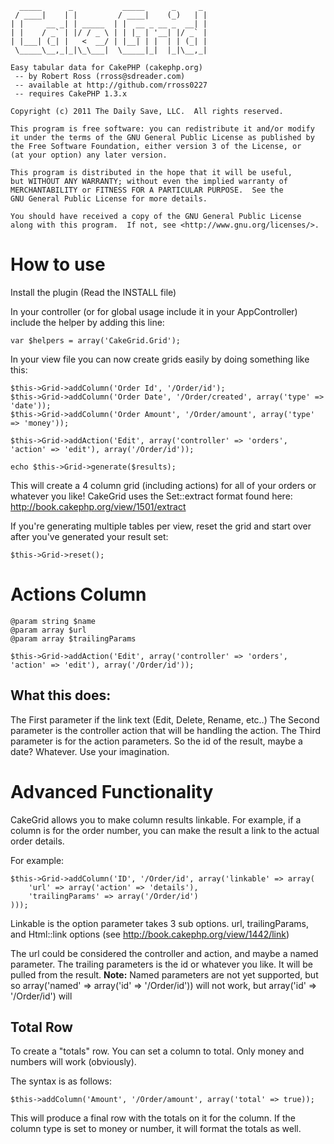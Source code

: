       _____      _           _____      _     _ 
     / ____|    | |         / ____|    (_)   | |
    | |     __ _| | _____  | |  __ _ __ _  __| |
    | |    / _` | |/ / _ \ | | |_ | '__| |/ _` |
    | |___| (_| |   <  __/ | |__| | |  | | (_| |
     \_____\__,_|_|\_\___|  \_____|_|  |_|\__,_|

    Easy tabular data for CakePHP (cakephp.org)
     -- by Robert Ross (rross@sdreader.com)
     -- available at http://github.com/rross0227
     -- requires CakePHP 1.3.x

    Copyright (c) 2011 The Daily Save, LLC.  All rights reserved.

    This program is free software: you can redistribute it and/or modify
    it under the terms of the GNU General Public License as published by
    the Free Software Foundation, either version 3 of the License, or
    (at your option) any later version.

    This program is distributed in the hope that it will be useful,
    but WITHOUT ANY WARRANTY; without even the implied warranty of
    MERCHANTABILITY or FITNESS FOR A PARTICULAR PURPOSE.  See the
    GNU General Public License for more details.

    You should have received a copy of the GNU General Public License
    along with this program.  If not, see <http://www.gnu.org/licenses/>.

# How to use

Install the plugin (Read the INSTALL file)

In your controller (or for global usage include it in your AppController) include the helper by adding this line:

    var $helpers = array('CakeGrid.Grid');

In your view file you can now create grids easily by doing something like this:

    $this->Grid->addColumn('Order Id', '/Order/id');
    $this->Grid->addColumn('Order Date', '/Order/created', array('type' => 'date'));
    $this->Grid->addColumn('Order Amount', '/Order/amount', array('type' => 'money'));

    $this->Grid->addAction('Edit', array('controller' => 'orders', 'action' => 'edit'), array('/Order/id'));

    echo $this->Grid->generate($results);
    
This will create a 4 column grid (including actions) for all of your orders or whatever you like!
CakeGrid uses the Set::extract format found here: http://book.cakephp.org/view/1501/extract

If you're generating multiple tables per view, reset the grid and start over after you've generated your result set:

    $this->Grid->reset();
    
# Actions Column

    @param string $name 
    @param array $url 
    @param array $trailingParams
    
    $this->Grid->addAction('Edit', array('controller' => 'orders', 'action' => 'edit'), array('/Order/id'));
    
## What this does:

The First parameter if the link text (Edit, Delete, Rename, etc..)
The Second parameter is the controller action that will be handling the action.
The Third parameter is for the action parameters. So the id of the result, maybe a date? Whatever. Use your imagination.


# Advanced Functionality

CakeGrid allows you to make column results linkable. For example, if a column is for the order number, you can make the result a link to the actual order details.

For example:

    $this->Grid->addColumn('ID', '/Order/id', array('linkable' => array(
    	'url' => array('action' => 'details'),
    	'trailingParams' => array('/Order/id')
    )));
    
Linkable is the option parameter takes 3 sub options. url, trailingParams, and Html::link options (see http://book.cakephp.org/view/1442/link)

The url could be considered the controller and action, and maybe a named parameter. The trailing parameters is the id or whatever you like. It will be pulled from the result.
__Note:__ Named parameters are not yet supported, but so array('named' => array('id' => '/Order/id')) will not work, but array('id' => '/Order/id') will

## Total Row

To create a "totals" row. You can set a column to total. Only money and numbers will work (obviously).

The syntax is as follows:

    $this->addColumn('Amount', '/Order/amount', array('total' => true));
    
This will produce a final row with the totals on it for the column. If the column type is set to money or number, it will format the totals as well.
